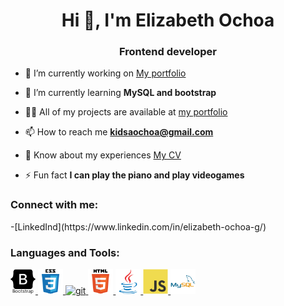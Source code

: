 <h1 align="center">Hi 👋, I'm Elizabeth Ochoa</h1>
<h3 align="center">Frontend developer</h3>

- 🔭 I’m currently working on [My portfolio](https://elita-ochoa.github.io)

- 🌱 I’m currently learning **MySQL and bootstrap**

- 👨‍💻 All of my projects are available at [my portfolio](https://elita-ochoa.github.io)

- 📫 How to reach me **kidsaochoa@gmail.com**

- 📄 Know about my experiences [My CV](https://drive.google.com/file/d/1udXqd3mAB63pDETfBgJf9V8Ea9nH4IxQ/view?usp=share_link)

- ⚡ Fun fact **I can play the piano and play videogames**

<h3 align="left">Connect with me:</h3>
-[LinkedInd](https://www.linkedin.com/in/elizabeth-ochoa-g/) 

<h3 align="left">Languages and Tools:</h3>
<p align="left"> <a href="https://getbootstrap.com" target="_blank" rel="noreferrer"> <img src="https://raw.githubusercontent.com/devicons/devicon/master/icons/bootstrap/bootstrap-plain-wordmark.svg" alt="bootstrap" width="40" height="40"/> </a> <a href="https://www.w3schools.com/css/" target="_blank" rel="noreferrer"> <img src="https://raw.githubusercontent.com/devicons/devicon/master/icons/css3/css3-original-wordmark.svg" alt="css3" width="40" height="40"/> </a> <a href="https://git-scm.com/" target="_blank" rel="noreferrer"> <img src="https://www.vectorlogo.zone/logos/git-scm/git-scm-icon.svg" alt="git" width="40" height="40"/> </a> <a href="https://www.w3.org/html/" target="_blank" rel="noreferrer"> <img src="https://raw.githubusercontent.com/devicons/devicon/master/icons/html5/html5-original-wordmark.svg" alt="html5" width="40" height="40"/> </a> <a href="https://www.java.com" target="_blank" rel="noreferrer"> <img src="https://raw.githubusercontent.com/devicons/devicon/master/icons/java/java-original.svg" alt="java" width="40" height="40"/> </a> <a href="https://developer.mozilla.org/en-US/docs/Web/JavaScript" target="_blank" rel="noreferrer"> <img src="https://raw.githubusercontent.com/devicons/devicon/master/icons/javascript/javascript-original.svg" alt="javascript" width="40" height="40"/> </a> <a href="https://www.mysql.com/" target="_blank" rel="noreferrer"> <img src="https://raw.githubusercontent.com/devicons/devicon/master/icons/mysql/mysql-original-wordmark.svg" alt="mysql" width="40" height="40"/> </a> </p>

